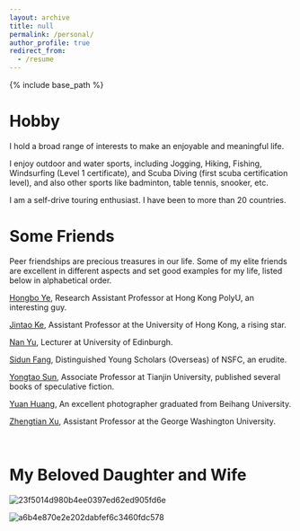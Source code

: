 ```yaml
---
layout: archive
title: null
permalink: /personal/
author_profile: true
redirect_from:
  - /resume
---
```


{% include base_path %}

Hobby
======
I hold a broad range of interests to make an enjoyable and meaningful life. 

I enjoy outdoor and water sports, including Jogging, Hiking, Fishing, Windsurfing (Level 1 certificate), and Scuba Diving (first scuba certification level), and also other sports like badminton, table tennis, snooker, etc.

I am a self-drive touring enthusiast. I have been to more than 20 countries.


Some Friends
======
Peer friendships are precious treasures in our life. Some of my elite friends are excellent in different aspects and set good examples for my life, listed below in alphabetical order.

[Hongbo Ye](https://hb-ye.github.io/), Research Assistant Professor at Hong Kong PolyU, an interesting guy. 

[Jintao Ke](https://sites.google.com/view/kejintao), Assistant Professor at the University of Hong Kong, a rising star. 

[Nan Yu](https://www.eng.ed.ac.uk/about/people/dr-nan-yu), Lecturer at University of Edinburgh.

[Sidun Fang](http://www.cee.cqu.edu.cn/info/3460/11938.htm), Distinguished Young Scholars (Overseas) of NSFC, an erudite.

[Yongtao Sun](http://me.tju.edu.cn/faculty_teachers.action?cla=5&teacherid=1859), Associate Professor at Tianjin University, published several books of speculative fiction.

[Yuan Huang](https://huangyuan911.tuchong.com/work/), An excellent photographer graduated from Beihang University.

[Zhengtian Xu](https://blogs.gwu.edu/zhengtian/), Assistant Professor at the George Washington University.

<br>

My Beloved Daughter and Wife
======
![23f5014d980b4ee0397ed62ed905fd6e](https://github.com/user-attachments/assets/918b0b53-3f87-4264-a258-e1fab98ed8d4)

![a6b4e870e2e202dabfef6c3460fdc578](https://github.com/user-attachments/assets/333fdac0-58a4-49a6-96ce-9cb88d0d9d33)

